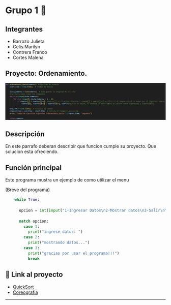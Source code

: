 # Grupo 1 💜

## Integrantes 
- Barrozo Julieta
- Celis Marilyn
- Contrera Franco
- Cortes Malena

## Proyecto: Ordenamiento.
![Python](./img/img-danza.jpg)


## Descripción
En este parrafo deberan describir que funcion cumple su proyecto. Que solucion esta ofreciendo.

## Función principal
Este programa mustra un ejemplo de como utilizar el menu

(Breve del programa)

~~~ Python (lenguaje en el que esta escrito)
    while True:
      
      opcion = int(input("1-Ingresar Datos\n2-Mostrar datos\n3-Salir\n"))

      match opcion:
        case 1:
          print("ingrese datos: ")
        case 2:
          print("mostrando datos...")
        case 3:
          print("gracias por usar el programa!!!")
          break
~~~

## :snake: Link al proyecto
- [QuickSort](https://onlinegdb.com/q3RGvZwgB)
- [Coreografia](https://onlinegdb.com/q3RGvZwgB)



---